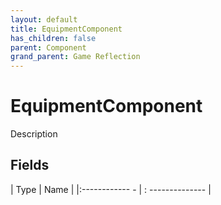 ```yaml
---
layout: default
title: EquipmentComponent
has_children: false
parent: Component
grand_parent: Game Reflection
---
```

# EquipmentComponent
Description 

## Fields
| Type | Name |
|:------------ - | : -------------- |
